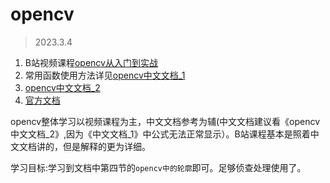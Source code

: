 # opencv
> 2023.3.4 

1. B站视频课程[opencv从入门到实战](https://www.bilibili.com/video/BV1PV411774y?p=1&vd_source=c5ad8ce8d13c3bb687a6f4c57bcd3ea6)
2. 常用函数使用方法详见[opencv中文文档_1](https://opencv.apachecn.org/#/)
3. [opencv中文文档_2](http://www.woshicver.com/)
4. [官方文档](https://docs.opencv.org/4.0.0/index.html)

opencv整体学习以视频课程为主，中文文档参考为辅(中文文档建议看《opencv中文文档_2》,因为《中文文档_1》中公式无法正常显示）。B站课程基本是照着中文文档讲的，但是解释的更为详细。

学习目标:学习到文档中第四节的`opencv中的轮廓`即可。足够侦查处理使用了。


    
